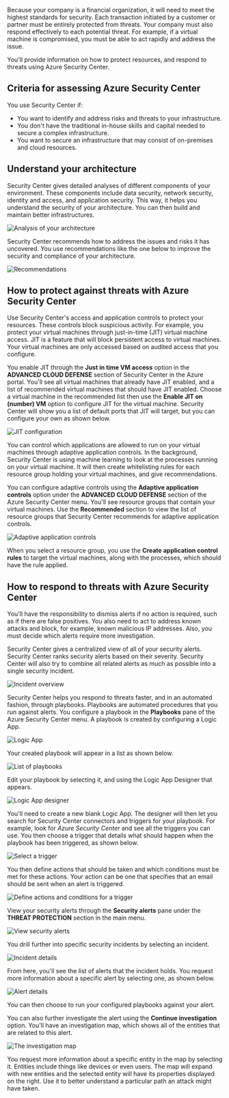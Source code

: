 Because your company is a financial organization, it will need to meet the highest standards for security. Each transaction initiated by a customer or partner must be entirely protected from threats. Your company must also respond effectively to each potential threat. For example, if a virtual machine is compromised, you must be able to act rapidly and address the issue.

You'll provide information on how to protect resources, and respond to threats using Azure Security Center.

## Criteria for assessing Azure Security Center

You use Security Center if:

- You want to identify and address risks and threats to your infrastructure.
- You don't have the traditional in-house skills and capital needed to secure a complex infrastructure.
- You want to secure an infrastructure that may consist of on-premises and cloud resources.

## Understand your architecture

Security Center gives detailed analyses of different components of your environment. These components include data security, network security, identity and access, and application security. This way, it helps you understand the security of your architecture. You can then build and maintain better infrastructures.

![Analysis of your architecture](../media/4-security-center-dashboard.png)

 <!-- TODO: please feel free to update to Learn standards. original image: https://docs.microsoft.com/en-us/azure/security-center/media/security-center-monitoring/security-center-monitoring-fig1-newui-2017.png -->

Security Center recommends how to address the issues and risks it has uncovered. You use recommendations like the one below to improve the security and compliance of your architecture.

![Recommendations](../media/4-recommendation.png)

 <!-- TODO: please feel free to update to Learn standards. original image: https://docs.microsoft.com/en-us/azure/security-center/media/security-center-monitoring/security-center-monitoring-fig1-newui-2017.png -->

## How to protect against threats with Azure Security Center

Use Security Center's access and application controls to protect your resources. These controls block suspicious activity. For example, you protect your virtual machines through just-in-time (JIT) virtual machine access. JIT is a feature that will block persistent access to virtual machines. Your virtual machines are only accessed based on audited access that you configure.

You enable JIT through the **Just in time VM access** option in the **ADVANCED CLOUD DEFENSE** section of Security Center in the Azure portal. You'll see all virtual machines that already have JIT enabled, and a list of recommended virtual machines that should have JIT enabled. Choose a virtual machine in the recommended list then use the **Enable JIT on (number) VM** option to configure JIT for the virtual machine. Security Center will show you a list of default ports that JIT will target, but you can configure your own as shown below.

![JIT configuration](../media/4-JIT.png)

<!-- TODO: please feel free to update to Learn standards. Original image: https://docs.microsoft.com/en-us/azure/security-center/media/tutorial-protect-resources/add-port.png  -->

You can control which applications are allowed to run on your virtual machines through adaptive application controls. In the background, Security Center is using machine learning to look at the processes running on your virtual machine. It will then create whitelisting rules for each resource group holding your virtual machines, and give recommendations.

You can configure adaptive controls using the **Adaptive application controls** option under the **ADVANCED CLOUD DEFENSE** section of the Azure Security Center menu. You'll see resource groups that contain your virtual machines.  Use the **Recommended** section to view the list of resource groups that Security Center recommends for adaptive application controls.  

![Adaptive application controls](../media/4-adaptive-application-controls.png)

<!-- TODO: please feel free to update to Learn standards. Original image: https://docs.microsoft.com/en-us/azure/security-center/media/tutorial-protect-resources/recommended-resource-groups.png  -->

When you select a resource group, you use the **Create application control rules** to target the virtual machines, along with the processes, which should have the rule applied.

## How to respond to threats with Azure Security Center

You'll have the responsibility to dismiss alerts if no action is required, such as if there are false positives. You also need to act to address known attacks and block, for example, known malicious IP addresses. Also, you must decide which alerts require more investigation.

Security Center gives a centralized view of all of your security alerts. Security Center ranks security alerts based on their severity. Security Center will also try to combine all related alerts as much as possible into a single security incident.

![Incident overview](../media/6-security-center-alert-incident.png)

<!-- TODO: please feel free to update to Learn standards. Original image: https://docs.microsoft.com/en-us/azure/security-center/media/security-center-managing-and-responding-alerts/security-center-alert-incident.png -->

Security Center helps you respond to threats faster, and in an automated fashion, through playbooks. Playbooks are automated procedures that you run against alerts. You configure a playbook in the **Playbooks** pane of the Azure Security Center menu. A playbook is created by configuring a Logic App.

![Logic App](../media/4-create-logic-app.png)

Your created playbook will appear in a list as shown below.

![List of playbooks](../media/4-playbook-created.png)

<!-- TODO: please feel free to update to Learn standards. Original image: https://docs.microsoft.com/en-us/azure/security-center/media/security-center-playbooks/security-center-playbooks-fig3.png  -->

Edit your playbook by selecting it, and using the Logic App Designer that appears.

![Logic App designer](../media/4-logic-app-designer.png)

You'll need to create a new blank Logic App. The designer will then let you search for Security Center connectors and triggers for your playbook. For example, look for *Azure Security Center* and see all the triggers you can use. You then choose a trigger that details what should happen when the playbook has been triggered, as shown below.

![Select a trigger](../media/4-select-trigger.png)

<!-- TODO: please feel free to update to Learn standards. Original image: https://docs.microsoft.com/en-us/azure/security-center/media/security-center-playbooks/security-center-playbooks-fig12.png  -->

You then define actions that should be taken and which conditions must be met for these actions. Your action can be one that specifies that an email should be sent when an alert is triggered.

![Define actions and conditions for a trigger](../media/4-define-actions.png)

<!-- TODO: please feel free to update to Learn standards. Original image: https://docs.microsoft.com/en-us/azure/security-center/media/security-center-playbooks/security-center-playbooks-fig5.png  -->

View your security alerts through the **Security alerts** pane under the **THREAT PROTECTION** section in the main menu.  

![View security alerts](../media/4-security-alerts.png)

<!-- TODO: please feel free to update to Learn standards. Original image: https://docs.microsoft.com/en-us/azure/security-center/media/tutorial-security-incident/tutorial-security-incident-fig1.png  -->

You drill further into specific security incidents by selecting an incident.

![Incident details](../media/4-security-incident.png)

<!-- TODO: please feel free to update to Learn standards. Original image: https://docs.microsoft.com/en-us/azure/security-center/media/tutorial-security-incident/tutorial-security-incident-fig2.png  -->

From here, you'll see the list of alerts that the incident holds. You request more information about a specific alert by selecting one, as shown below.

![Alert details](../media/4-details-security-alert.png)

<!-- TODO: please feel free to update to Learn standards. Original image: https://docs.microsoft.com/en-us/azure/security-center/media/tutorial-security-incident/tutorial-security-incident-fig3.png  -->

You can then choose to run your configured playbooks against your alert.

You can also further investigate the alert using the **Continue investigation** option. You'll have an investigation map, which shows all of the entities that are related to this alert.

![The investigation map](../media/4-security-map.png)

<!-- TODO: please feel free to update to Learn standards. Original image: https://docs.microsoft.com/en-us/azure/security-center/media/tutorial-security-incident/tutorial-security-incident-fig5.png  -->

You request more information about a specific entity in the map by selecting it. Entities include things like devices or even users. The map will expand with new entities and the selected entity will have its properties displayed on the right. Use it to better understand a particular path an attack might have taken.
